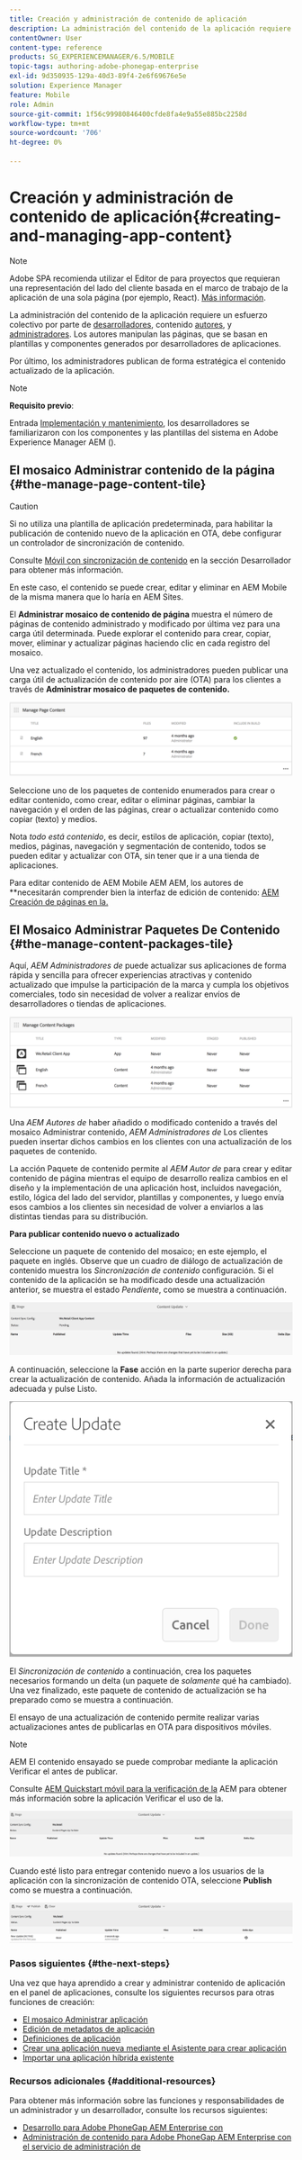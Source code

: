 ```yaml
---
title: Creación y administración de contenido de aplicación
description: La administración del contenido de la aplicación requiere un esfuerzo colectivo por parte de los desarrolladores, los autores de contenido y los administradores. Los autores manipulan las páginas, que se basan en plantillas y componentes generados por desarrolladores de aplicaciones.
contentOwner: User
content-type: reference
products: SG_EXPERIENCEMANAGER/6.5/MOBILE
topic-tags: authoring-adobe-phonegap-enterprise
exl-id: 9d350935-129a-40d3-89f4-2e6f69676e5e
solution: Experience Manager
feature: Mobile
role: Admin
source-git-commit: 1f56c99980846400cfde8fa4e9a55e885bc2258d
workflow-type: tm+mt
source-wordcount: '706'
ht-degree: 0%

---
```


# Creación y administración de contenido de aplicación{#creating-and-managing-app-content}

>[!NOTE]
>
>Adobe SPA recomienda utilizar el Editor de para proyectos que requieran una representación del lado del cliente basada en el marco de trabajo de la aplicación de una sola página (por ejemplo, React). [Más información](/help/sites-developing/spa-overview.md).

La administración del contenido de la aplicación requiere un esfuerzo colectivo por parte de [desarrolladores](#developer), contenido [autores](#author), y [administradores](#administrator). Los autores manipulan las páginas, que se basan en plantillas y componentes generados por desarrolladores de aplicaciones.

Por último, los administradores publican de forma estratégica el contenido actualizado de la aplicación.

>[!NOTE]
>
>**Requisito previo**:
>
>Entrada [Implementación y mantenimiento](/help/sites-deploying/deploy.md), los desarrolladores se familiarizaron con los componentes y las plantillas del sistema en Adobe Experience Manager AEM ().

## El mosaico Administrar contenido de la página {#the-manage-page-content-tile}

>[!CAUTION]
>
>Si no utiliza una plantilla de aplicación predeterminada, para habilitar la publicación de contenido nuevo de la aplicación en OTA, debe configurar un controlador de sincronización de contenido.
>
>Consulte [Móvil con sincronización de contenido](/help/mobile/phonegap-contentsync.md) en la sección Desarrollador para obtener más información.

En este caso, el contenido se puede crear, editar y eliminar en AEM Mobile de la misma manera que lo haría en AEM Sites.

El **Administrar mosaico de contenido de página** muestra el número de páginas de contenido administrado y modificado por última vez para una carga útil determinada. Puede explorar el contenido para crear, copiar, mover, eliminar y actualizar páginas haciendo clic en cada registro del mosaico.

Una vez actualizado el contenido, los administradores pueden publicar una carga útil de actualización de contenido por aire (OTA) para los clientes a través de **Administrar mosaico de paquetes de contenido.**

![chlimage_1-161](assets/chlimage_1-161.png)

Seleccione uno de los paquetes de contenido enumerados para crear o editar contenido, como crear, editar o eliminar páginas, cambiar la navegación y el orden de las páginas, crear o actualizar contenido como copiar (texto) y medios.

Nota *todo está contenido*, es decir, estilos de aplicación, copiar (texto), medios, páginas, navegación y segmentación de contenido, todos se pueden editar y actualizar con OTA, sin tener que ir a una tienda de aplicaciones.

Para editar contenido de AEM Mobile AEM AEM, los autores de **necesitarán comprender bien la interfaz de edición de contenido: [AEM Creación de páginas en la.](/help/sites-authoring/qg-page-authoring.md)

## El Mosaico Administrar Paquetes De Contenido {#the-manage-content-packages-tile}

Aquí, *AEM Administradores de* puede actualizar sus aplicaciones de forma rápida y sencilla para ofrecer experiencias atractivas y contenido actualizado que impulse la participación de la marca y cumpla los objetivos comerciales, todo sin necesidad de volver a realizar envíos de desarrolladores o tiendas de aplicaciones.

![chlimage_1-162](assets/chlimage_1-162.png)

Una *AEM Autores de* haber añadido o modificado contenido a través del mosaico Administrar contenido, *AEM Administradores de* Los clientes pueden insertar dichos cambios en los clientes con una actualización de los paquetes de contenido.

La acción Paquete de contenido permite al *AEM Autor de* para crear y editar contenido de página mientras el equipo de desarrollo realiza cambios en el diseño y la implementación de una aplicación host, incluidos navegación, estilo, lógica del lado del servidor, plantillas y componentes, y luego envía esos cambios a los clientes sin necesidad de volver a enviarlos a las distintas tiendas para su distribución.

**Para publicar contenido nuevo o actualizado**

Seleccione un paquete de contenido del mosaico; en este ejemplo, el paquete en inglés. Observe que un cuadro de diálogo de actualización de contenido muestra los *Sincronización de contenido* configuración. Si el contenido de la aplicación se ha modificado desde una actualización anterior, se muestra el estado *Pendiente*, como se muestra a continuación.

![chlimage_1-163](assets/chlimage_1-163.png)

A continuación, seleccione la **Fase** acción en la parte superior derecha para crear la actualización de contenido. Añada la información de actualización adecuada y pulse Listo.

![chlimage_1-164](assets/chlimage_1-164.png)

El *Sincronización de contenido* a continuación, crea los paquetes necesarios formando un delta (un paquete de *solamente* qué ha cambiado). Una vez finalizado, este paquete de contenido de actualización se ha preparado como se muestra a continuación.

El ensayo de una actualización de contenido permite realizar varias actualizaciones antes de publicarlas en OTA para dispositivos móviles.

>[!NOTE]
>
>AEM El contenido ensayado se puede comprobar mediante la aplicación Verificar el antes de publicar.
>
>Consulte [AEM Quickstart móvil para la verificación de la](/help/mobile/phonegap-mobile-quickstart.md) AEM para obtener más información sobre la aplicación Verificar el uso de la.

![chlimage_1-165](assets/chlimage_1-165.png)

Cuando esté listo para entregar contenido nuevo a los usuarios de la aplicación con la sincronización de contenido OTA, seleccione **Publish** como se muestra a continuación.

![chlimage_1-166](assets/chlimage_1-166.png)

### Pasos siguientes {#the-next-steps}

Una vez que haya aprendido a crear y administrar contenido de aplicación en el panel de aplicaciones, consulte los siguientes recursos para otras funciones de creación:

* [El mosaico Administrar aplicación](/help/mobile/phonegap-app-details-tile.md)
* [Edición de metadatos de aplicación](/help/mobile/phonegap-editmetadata.md)
* [Definiciones de aplicación](/help/mobile/phonegap-app-definitions.md)
* [Crear una aplicación nueva mediante el Asistente para crear aplicación](/help/mobile/phonegap-create-new-app.md)
* [Importar una aplicación híbrida existente](/help/mobile/phonegap-adding-content-to-imported-app.md)

### Recursos adicionales {#additional-resources}

Para obtener más información sobre las funciones y responsabilidades de un administrador y un desarrollador, consulte los recursos siguientes:

* [Desarrollo para Adobe PhoneGap AEM Enterprise con](/help/mobile/developing-in-phonegap.md)
* [Administración de contenido para Adobe PhoneGap AEM Enterprise con el servicio de administración de](/help/mobile/administer-phonegap.md)
